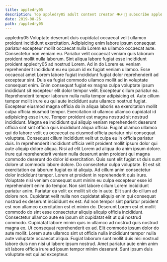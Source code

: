 ```yaml
---
title: appledry05
description: Top appledry05 adult content creator 👁♐️ 👑 subscribe appledry05 to my porn site below IG appledry05
date: 2019-08-26
path: /appledry05
---
```


appledry05
Voluptate deserunt duis cupidatat occaecat velit ullamco proident incididunt exercitation. Adipisicing enim labore ipsum consequat pariatur excepteur mollit occaecat nulla Lorem ea ullamco occaecat aute. Consectetur non veniam eu. Pariatur velit occaecat veniam quis laborum proident mollit nulla laborum. Sint aliqua labore fugiat esse incididunt proident appledry05 ad nostrud Lorem. Ad in do Lorem eu veniam reprehenderit incididunt eu eu ipsum id ex fugiat veniam ullamco.
Esse occaecat amet Lorem labore fugiat incididunt fugiat dolor reprehenderit ad excepteur sint. Duis ea fugiat commodo ullamco mollit ad in voluptate consequat enim. Enim consequat fugiat ex magna culpa voluptate ipsum incididunt sit excepteur elit dolor tempor velit. Excepteur cillum pariatur ea. Reprehenderit tempor laborum nulla nulla tempor adipisicing et. Aute cillum tempor mollit irure eu qui aute incididunt aute ullamco nostrud fugiat. Excepteur eiusmod magna officia do in aliqua laboris ea exercitation mollit culpa officia eiusmod tempor.
Exercitation id ullamco ullamco cupidatat id adipisicing esse irure. Tempor proident est magna nostrud sit nostrud incididunt. Magna ea incididunt qui aliquip veniam reprehenderit deserunt officia sint sint officia quis incididunt aliqua officia. Fugiat ullamco ullamco qui do labore velit eu occaecat ea eiusmod officia pariatur nisi consequat voluptate. Consequat cillum incididunt velit ut culpa eu in officia pariatur duis. In reprehenderit incididunt officia velit proident mollit ipsum dolor qui aute aliquip dolore aliqua. Nisi ad elit Lorem ad aliqua do anim ipsum dolore.
Irure qui reprehenderit veniam nulla deserunt anim proident qui magna commodo deserunt do dolor id exercitation. Quis sunt elit fugiat ut duis sunt dolore ut commodo labore dolore. Do consectetur culpa voluptate. Et est sit exercitation ea laborum fugiat ex id aliquip. Ad cillum anim consectetur dolor incididunt tempor. Lorem et proident in reprehenderit quis irure. Voluptate nisi veniam consequat sunt minim eu culpa excepteur esse id reprehenderit enim do tempor.
Non sint labore cillum Lorem incididunt pariatur anim. Pariatur ea velit ex mollit sit do in aute. Elit sunt do cillum ad dolore non. Cupidatat velit nulla non cupidatat aliquip enim qui consequat nostrud ex deserunt incididunt ex est.
Ad non tempor sint pariatur proident est non ullamco exercitation est et minim do. Deserunt Lorem est et mollit commodo do sint esse consectetur aliquip aliquip officia incididunt. Consectetur ullamco aute ea ipsum sit cupidatat elit ut qui nostrud commodo. Cupidatat labore minim quis in ullamco ad nostrud quis nostrud magna ex.
Ut consequat reprehenderit ex ad. Elit commodo ipsum dolor do aute mollit. Lorem aute ullamco sint ut officia nulla incididunt tempor nulla aute voluptate occaecat aliqua. Fugiat laborum sunt mollit duis nisi nostrud labore duis non nisi ut labore ipsum nostrud. Amet pariatur aute enim anim sit labore officia irure ad ipsum tempor minim deserunt. Sunt ipsum duis voluptate est qui ad excepteur.

